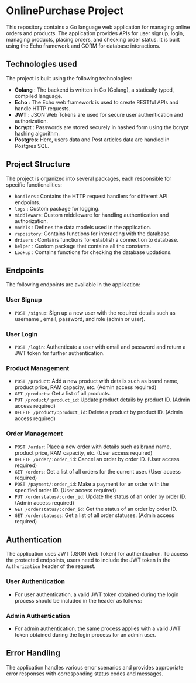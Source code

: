 # OnlinePurchase Project
This repository contains a Go language web application for managing online orders and products. The application provides APIs for user signup, login, managing products, placing orders, and checking order status. It is built using the Echo framework and GORM for database interactions.

## Technologies used
The project is built using the following technologies:
- **Golang**  : The backend is written in Go (Golang), a statically typed, compiled language.
- **Echo**   : The Echo web framework is used to create RESTful APIs and handle HTTP requests.
- **JWT**     : JSON Web Tokens are used for secure user authentication and authorization.
- **bcrypt**  : Passwords are stored securely in hashed form using the bcrypt hashing algorithm.
- **Postgres**: Here, users data and Post articles data are handled in Postgres SQL.

## Project Structure
The project is organized into several packages, each responsible for specific functionalities:
- `handlers`  : Contains the HTTP request handlers for different API endpoints.
- `logs`      : Custom package for logging.
- `middleware`: Custom middleware for handling authentication and authorization.
- `models`    : Defines the data models used in the application.
- `repository`: Contains functions for interacting with the database.
- `drivers`   : Contains functions for establish a connection to database.
- `helper`    : Custom package that contains all the constants.
- `Lookup`    : Contains functions for checking the database updations.

## Endpoints
The following endpoints are available in the application:

### User Signup
- `POST /signup`: Sign up a new user with the required details such as username , email, password, and role (admin or user).

### User Login
- `POST /login`: Authenticate a user with email and password and return a JWT token for further authentication.

### Product Management
- `POST /product`: Add a new product with details such as brand name, product price, RAM capacity, etc. (Admin access required)
- `GET /products`: Get a list of all products.
- `PUT /product/:product_id`: Update product details by product ID. (Admin access required)
- `DELETE /product/:product_id`: Delete a product by product ID. (Admin access required)

### Order Management
- `POST /order`: Place a new order with details such as brand name, product price, RAM capacity, etc. (User access required)
- `DELETE /order/:order_id`: Cancel an order by order ID. (User access required)
- `GET /orders`: Get a list of all orders for the current user. (User access required)
- `POST /payment/:order_id`: Make a payment for an order with the specified order ID. (User access required)
- `PUT /orderstatus/:order_id`: Update the status of an order by order ID. (Admin access required)
- `GET /orderstatus/:order_id`: Get the status of an order by order ID.
- `GET /orderstatuses`: Get a list of all order statuses. (Admin access required)

## Authentication
The application uses JWT (JSON Web Token) for authentication. To access the protected endpoints, users need to include the JWT token in the `Authorization` header of the request.

### User Authentication
- For user authentication, a valid JWT token obtained during the login process should be included in the header as follows:

### Admin Authentication
- For admin authentication, the same process applies with a valid JWT token obtained during the login process for an admin user.

## Error Handling
The application handles various error scenarios and provides appropriate error responses with corresponding status codes and messages.
